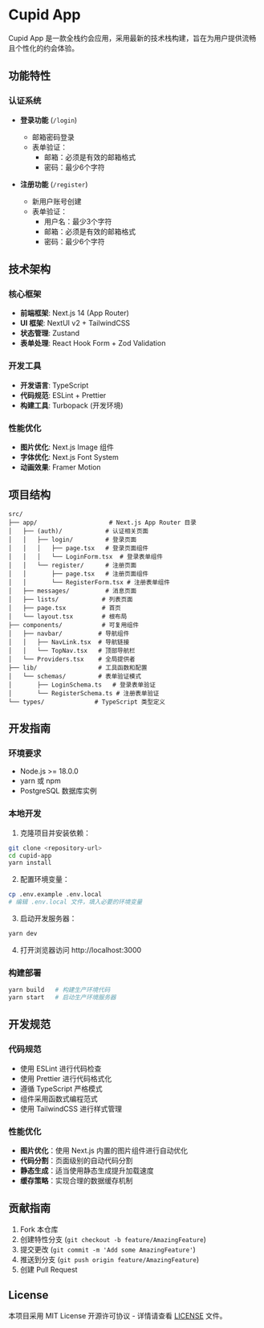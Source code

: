 # Cupid App

Cupid App 是一款全栈约会应用，采用最新的技术栈构建，旨在为用户提供流畅且个性化的约会体验。

## 功能特性

### 认证系统
- **登录功能** (`/login`)
  - 邮箱密码登录
  - 表单验证：
    - 邮箱：必须是有效的邮箱格式
    - 密码：最少6个字符

- **注册功能** (`/register`)
  - 新用户账号创建
  - 表单验证：
    - 用户名：最少3个字符
    - 邮箱：必须是有效的邮箱格式
    - 密码：最少6个字符

## 技术架构

### 核心框架
- **前端框架**: Next.js 14 (App Router)
- **UI 框架**: NextUI v2 + TailwindCSS
- **状态管理**: Zustand
- **表单处理**: React Hook Form + Zod Validation

### 开发工具
- **开发语言**: TypeScript
- **代码规范**: ESLint + Prettier
- **构建工具**: Turbopack (开发环境)

### 性能优化
- **图片优化**: Next.js Image 组件
- **字体优化**: Next.js Font System
- **动画效果**: Framer Motion

## 项目结构

```
src/
├── app/                    # Next.js App Router 目录
│   ├── (auth)/            # 认证相关页面
│   │   ├── login/         # 登录页面
│   │   │   ├── page.tsx   # 登录页面组件
│   │   │   └── LoginForm.tsx  # 登录表单组件
│   │   └── register/      # 注册页面
│   │       ├── page.tsx   # 注册页面组件
│   │       └── RegisterForm.tsx # 注册表单组件
│   ├── messages/          # 消息页面
│   ├── lists/            # 列表页面
│   ├── page.tsx          # 首页
│   └── layout.tsx        # 根布局
├── components/           # 可复用组件
│   ├── navbar/          # 导航组件
│   │   ├── NavLink.tsx  # 导航链接
│   │   └── TopNav.tsx   # 顶部导航栏
│   └── Providers.tsx    # 全局提供者
├── lib/                 # 工具函数和配置
│   └── schemas/         # 表单验证模式
│       ├── LoginSchema.ts   # 登录表单验证
│       └── RegisterSchema.ts # 注册表单验证
└── types/              # TypeScript 类型定义
```

## 开发指南

### 环境要求
- Node.js >= 18.0.0
- yarn 或 npm
- PostgreSQL 数据库实例

### 本地开发
1. 克隆项目并安装依赖：
```bash
git clone <repository-url>
cd cupid-app
yarn install
```

2. 配置环境变量：
```bash
cp .env.example .env.local
# 编辑 .env.local 文件，填入必要的环境变量
```

3. 启动开发服务器：
```bash
yarn dev
```

4. 打开浏览器访问 http://localhost:3000

### 构建部署
```bash
yarn build   # 构建生产环境代码
yarn start   # 启动生产环境服务器
```

## 开发规范

### 代码规范
- 使用 ESLint 进行代码检查
- 使用 Prettier 进行代码格式化
- 遵循 TypeScript 严格模式
- 组件采用函数式编程范式
- 使用 TailwindCSS 进行样式管理

### 性能优化
- **图片优化**：使用 Next.js 内置的图片组件进行自动优化
- **代码分割**：页面级别的自动代码分割
- **静态生成**：适当使用静态生成提升加载速度
- **缓存策略**：实现合理的数据缓存机制

## 贡献指南

1. Fork 本仓库
2. 创建特性分支 (`git checkout -b feature/AmazingFeature`)
3. 提交更改 (`git commit -m 'Add some AmazingFeature'`)
4. 推送到分支 (`git push origin feature/AmazingFeature`)
5. 创建 Pull Request

## License

本项目采用 MIT License 开源许可协议 - 详情请查看 [LICENSE](LICENSE) 文件。
